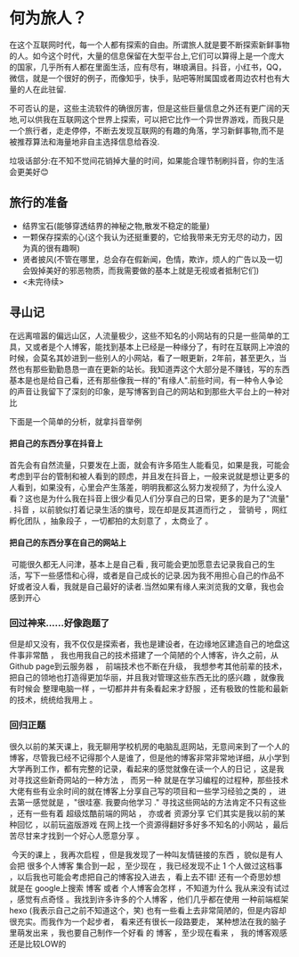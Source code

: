 # 何为旅人？

​	在这个互联网时代，每一个人都有探索的自由。所谓旅人就是要不断探索新鲜事物的人。如今这个时代，大量的信息保留在大型平台上,它们可以算得上是一个庞大的国家，几乎所有人都在里面生活，应有尽有，琳琅满目。抖音，小红书，QQ，微信，就是一个很好的例子，而像知乎，快手，贴吧等附属国或者周边农村也有大量的人在此驻留.

​	 不可否认的是，这些主流软件的确很厉害，但是这些巨量信息之外还有更广阔的天地,可以供我在互联网这个世界上探索，可以把它比作一个异世界游戏，而我只是一个旅行者，走走停停，不断去发现互联网的有趣的角落，学习新鲜事物,而不是被推荐算法和海量地非自主选择信息给吞没.

垃圾话部分:在不知不觉间花销掉大量的时间，如果能合理节制刷抖音，你的生活会更美好😊

## 旅行的准备

- 结界宝石(能够穿透结界的神秘之物,散发不稳定的能量)
- 一颗保存探索的心(这个我认为还挺重要的，它给我带来无穷无尽的动力，因为真的很有趣啊)
- 贤者披风(不管在哪里，总会存在假新闻，色情，欺诈，烦人的广告以及一切会毁掉美好的邪恶物质，而我需要做的基本上就是无视或者抵制它们)
- <未完待续>

## 寻山记

​	在远离喧嚣的偏远山区，人流量极少，这些不知名的小网站有的只是一些简单的工具，又或者是个人博客，能找到基本上已经是一种缘分了，有时在互联网上冲浪的时候，会莫名其妙进到一些别人的小网站，看了一眼更新，2年前，甚至更久，当然也有那些勤勤恳恳一直在更新的站长。我知道弄这个大部分是不赚钱，写的东西基本是也是给自己看，还有那些像我一样的"有缘人".前些时间，有一种令人争论的声音让我留下了深刻的印象，是写博客到自己的网站和到那些大平台上的一种对比

下面是一个简单的分析，就拿抖音举例

#### 把自己的东西分享在抖音上

​	首先会有自然流量，只要发在上面，就会有许多陌生人能看见，如果是我，可能会考虑到平台的管制和被人看到的顾虑，并且发在抖音上，一般来说就是想让更多的人看到，如果没有，心里会产生落差，明明我都这么努力发视频了，为什么没人看？这也是为什么我在抖音上很少看见人们分享自己的日常，更多的是为了"流量" . 抖音 ，以前貌似打着记录生活的旗号，现在却是反其道而行之 ， 营销号 ，网红孵化团队 ，抽象段子 ，一切都拍的太刻意了 ，太商业了 。

#### 把自己的东西分享在自己的网站上

​	可能很久都无人问津，基本上是自己看 , 我可能会更加愿意去记录我自己的生活，写下一些感悟和心得，或者是自己成长的记录.因为我不用担心自己的作品不好或者没人看，我就是自己最好的读者.当然如果有缘人来浏览我的文章，我也会感到开心

### 回过神来......好像跑题了

​	但是却又没有，我不仅仅是探索者，我也是建设者，在边缘地区建造自己的地盘这件事非常酷 ， 我也用我自己的技术搭建了一个简陋的个人博客，许久之前，从Github page到云服务器 ， 前端技术也不断在升级， 我想参考其他前辈的技术，把自己的领地也打造得更加华丽，并且我对管理这些东西无比的感兴趣 ，就像我有时候会 整理电脑一样 ，一切都井井有条看起来才舒服 ，还有极致的性能和最新的技术，统统给我用上 。

### 回归正题

​	很久以前的某天课上，我无聊用学校机房的电脑乱逛网站，无意间来到了一个人的博客，尽管我已经不记得那个人是谁了，但是他的博客非常非常地详细，从小学到大学再到工作，都有完整的记录，看起来的感觉就像在读一个人的日记 ，这是我对寻找这些新奇网站的一种方法 ， 而另一种 就是在学习编程的过程种，那些技术大佬有些有业余时间的就在博客上分享自己写的项目和一些学习经验之类的 ， 进去第一感觉就是 ，"很哇塞. 我要向他学习 ."  寻找这些网站的方法肯定不只有这些 ，还有一些有着 超级炫酷前端的网站 ， 亦或者 资源分享 它们其实是我以前的某种回忆 ，以前玩盗版游戏 在网上找一个资源得翻好多好多不知名的小网站 ，最后苦尽甘来才找到一个好心人愿意分享 。

​	今天的课上 ，我再次启程 ，但是我发现了一种叫友情链接的东西 ，貌似是有人会把 很多个人博客 集合到一起 ，至少现在 ，我已经发现不止 1 个人做过这档事 ，以后我也可能会考虑把自己的博客投入进去 ，看上去不错!  还有一个奇思妙想 就是在 google上搜索 博客 或者 个人博客会怎样 ，不知道为什么 我从来没有试过 ，感觉有点奇怪 。我找到许多许多的个人博客 ，他们几乎都在使用 一种前端框架 hexo (我表示自己之前不知道这个，笑) 也有一些看上去非常简陋的，但是内容却很充实。而我作为一个起步者， 看来还有很长一段路要走， 某种想法在我的脑子里萌发出来 ，我也要自己制作一个好看 的 博客 ，至少现在看来 ， 我的博客观感还是比较LOW的
